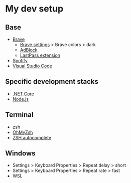 # My dev setup

## Base

- [Brave](https://brave.com/)
    - [Brave settings](http://chrome://settings) > Brave colors > dark
    - [AdBlock](https://chrome.google.com/webstore/detail/adblock-%E2%80%94-best-ad-blocker/gighmmpiobklfepjocnamgkkbiglidom?hl=en-US)
    - [LastPass extension](https://chrome.google.com/webstore/detail/lastpass-free-password-ma/hdokiejnpimakedhajhdlcegeplioahd)
- [Spotify](https://www.spotify.com/au/download/)
- [Visual Studio Code](https://code.visualstudio.com/)

## Specific development stacks
- [.NET Core](https://dotnet.microsoft.com/download)
- [Node.js](https://nodejs.org/en/)

## Terminal
- zsh
- [OhMyZsh](https://ohmyz.sh/)
- [ZSH autocomplete](https://github.com/marlonrichert/zsh-autocomplete)

## Windows
- Settings > Keyboard Properties > Repeat delay > short
- Settings > Keyboard Properties > Repeat rate > fast
- WSL
